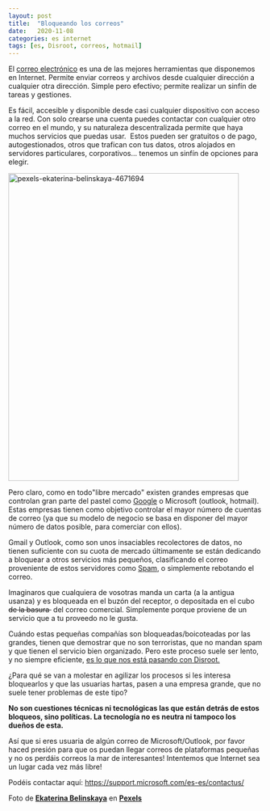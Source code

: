 ```yaml
---
layout: post
title:  "Bloqueando los correos"
date:   2020-11-08
categories: es internet
tags: [es, Disroot, correos, hotmail]
---
```

<p>El <a href="https://es.wikipedia.org/wiki/Correo_electr%C3%B3nico">correo electrónico</a> es una de las mejores herramientas que disponemos en Internet. Permite enviar correos y archivos desde cualquier dirección a cualquier otra dirección. Simple pero efectivo; permite realizar un sinfín de tareas y gestiones.<br>

Es fácil, accesible y disponible desde casi cualquier dispositivo con acceso a la red. Con solo crearse una cuenta puedes contactar con cualquier otro correo en el mundo, y su naturaleza descentralizada permite que haya muchos servicios que puedas usar.&nbsp; Estos pueden ser gratuitos o de pago, autogestionados, otros que trafican con tus datos, otros alojados en servidores particulares, corporativos... tenemos un sinfín de opciones para elegir.</p>
<p><img class=" wp-image-3072 aligncenter" src="https://izaroblog.files.wordpress.com/2020/11/pexels-ekaterina-belinskaya-4671694.jpg" alt="pexels-ekaterina-belinskaya-4671694" width="457" height="609"></p>
<p>Pero claro, como en todo"libre mercado" existen grandes empresas que controlan gran parte del pastel como <a href="http://izaroblog.com/2019/06/13/de-como-google-se-hizo-duena-del-bosque/">Google</a> o Microsoft (outlook, hotmail). Estas empresas tienen como objetivo controlar el mayor número de cuentas de correo (ya que su modelo de negocio se basa en disponer del mayor número de datos posible, para comerciar con ellos).</p>
<p>Gmail y Outlook, como son unos insaciables recolectores de datos, no tienen suficiente con su cuota de mercado últimamente se están dedicando a bloquear a otros servicios más pequeños, clasificando el correo proveniente de estos servidores como <a href="https://www.youtube.com/watch?v=duFierM1yDg">Spam</a>, o simplemente rebotando el correo.</p>
<p>Imaginaros que cualquiera de vosotras manda un carta (a la antigua usanza) y es bloqueada en el buzón del receptor, o depositada en el cubo <del>de la basura&nbsp;</del> del correo comercial. Simplemente porque proviene de un servicio que a tu proveedo no le gusta.</p>
<p>Cuándo estas pequeñas compañías son bloqueadas/boicoteadas por las grandes, tienen que demostrar que no son terroristas, que no mandan spam y que tienen el servicio bien organizado. Pero este proceso suele ser lento, y no siempre eficiente, <a href="https://disroot.org/es/blog/microsoft_hostility">es lo que nos está pasando con Disroot.</a></p>
<p>¿Para qué se van a molestar en agilizar los procesos si les interesa bloquearlos y que las usuarias hartas, pasen a una empresa grande, que no suele tener problemas de este tipo?</p>
<p><strong>No son cuestiones técnicas ni tecnológicas las que están detrás de estos bloqueos, sino políticas. La tecnología no es neutra ni tampoco los dueños de esta.</strong></p>
<p>Así que si eres usuaria de algún correo de Microsoft/Outlook, por favor haced presión para que os puedan llegar correos de plataformas pequeñas y no os perdáis correos la mar de interesantes! Intentemos que Internet sea un lugar cada vez más libre!</p>
<p>Podéis contactar aquí: <a href="https://support.microsoft.com/es-es/contactus/">https://support.microsoft.com/es-es/contactus/</a></p>
<div class="level__left">
<div class="level__item">
<div class="js-copy-attribute-content photo-page__adp-cta__container__attribution">Foto de <strong><a href="https://www.pexels.com/es-es/@ekaterinabelinskaya?utm_content=attributionCopyText&amp;utm_medium=referral&amp;utm_source=pexels">Ekaterina Belinskaya</a></strong> en <strong><a href="https://www.pexels.com/es-es/foto/madera-pared-vintage-arquitectura-4671694/?utm_content=attributionCopyText&amp;utm_medium=referral&amp;utm_source=pexels">Pexels</a></strong></div>
</div>
</div>
